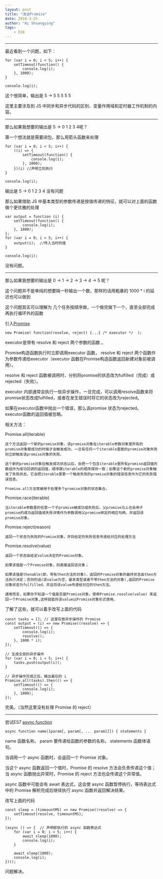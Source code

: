 ```yaml
---
layout: post
title: "浅谈Promise"
date: 2018-3-25
author: "Ai Shuangying"
tags:
	- ES6
---
```


----------

最近看到一个问题，如下：

```
for (var i = 0; i < 5; i++) {
    setTimeout(function() {
        console.log(i);
    }, 1000);
}

console.log(i);
```

这个很简单，输出是 5 -> 5 5 5 5 5

这里主要涉及到 JS 中同步和异步代码的区别、变量作用域和定时器工作机制的内容。

-------------------------

那么如果我想要的输出是 5 -> 0 1 2 3 4呢？

第一个想法就是需要闭包，那么用箭头函数来处理

```
for (var i = 0; i < 5; i++) {
    ((i) => {
        setTimeout(function() {
            console.log(i);
        }, 1000);
    })(i) //声明立刻执行
}

console.log(i);
```

输出是 5 -> 0 1 2 3 4 没有问题

那么如果借助 JS 中基本类型的参数传递是按值传递的特征，就可以对上面的函数做个更优雅的处理

```
var output = function (i) {
    setTimeout(function() {
        console.log(i);
    }, 1000);
};
for (var i = 0; i < 5; i++) {
    output(i);  //传入当时的值
}

console.log(i);
```

没有问题。

----------

那么如果我想要的输出是 0 -> 1 -> 2 -> 3 -> 4 -> 5 呢？

这个问题并不是单纯的想要隔一秒输出一个数，那样的话用粗暴的 1000 * i 的延迟也可以做到

这个问题其实可以理解为 几个任务按顺序做，一个做完做下一个，直至全部完成再执行循环外的函数

引入[Promise](https://developer.mozilla.org/en-US/docs/Web/JavaScript/Reference/Global_Objects/Promise)

```
new Promise( function(resolve, reject) {...} /* executor */  );
```
executor是带有 resolve 和 reject 两个参数的函数 。

Promise构造函数执行时立即调用executor 函数， resolve 和 reject 两个函数作为参数传递给executor（executor 函数在Promise构造函数返回新建对象前被调用）。

resolve 和 reject 函数被调用时，分别将promise的状态改为fulfilled（完成）或rejected（失败）。

executor 内部通常会执行一些异步操作，一旦完成，可以调用resolve函数来将promise状态改成fulfilled，或者在发生错误时将它的状态改为rejected。

如果在executor函数中抛出一个错误，那么该promise 状态为rejected。executor函数的返回值被忽略。



相关方法：

Promise.all(iterable)

    这个方法返回一个新的promise对象，该promise对象在iterable参数对象里所有的promise对象都成功的时候才会触发成功，一旦有任何一个iterable里面的promise对象失败则立即触发该promise对象的失败。

    这个新的promise对象在触发成功状态以后，会把一个包含iterable里所有promise返回值的数组作为成功回调的返回值，顺序跟iterable的顺序保持一致；如果这个新的promise对象触发了失败状态，它会把iterable里第一个触发失败的promise对象的错误信息作为它的失败错误信息。

    Promise.all方法常被用于处理多个promise对象的状态集合。

Promise.race(iterable)

    当iterable参数里的任意一个子promise被成功或失败后，父promise马上也会用子promise的成功返回值或失败详情作为参数调用父promise绑定的相应句柄，并返回该promise对象。

Promise.reject(reason)
    
    返回一个状态为失败的Promise对象，并将给定的失败信息传递给对应的处理方法

Promise.resolve(value)

    返回一个状态由给定value决定的Promise对象。

    如果该值是一个Promise对象，则直接返回该对象；

    如果该值是thenable(即，带有then方法的对象)，返回的Promise对象的最终状态由then方法执行决定；否则的话(该value为空，基本类型或者不带then方法的对象),返回的Promise对象状态为fulfilled，并且将该value传递给对应的then方法。

    通常而言，如果你不知道一个值是否是Promise对象，使用Promise.resolve(value) 来返回一个Promise对象,这样就能将该value以Promise对象形式使用。

了解了这些，就可以着手改写上面的代码

```
const tasks = []; // 这里存放异步操作的 Promise
const output = (i) => new Promise((resolve) => {
    setTimeout(() => {
        console.log(i);
        resolve();
    }, 1000 * i);
});

// 生成全部的异步操作
for (var i = 0; i < 5; i++) {
    tasks.push(output(i));
}

// 异步操作完成之后，输出最后的 i
Promise.all(tasks).then(() => {
    setTimeout(() => {
        console.log(i);
    }, 1000);
});
```

完美。（当然这里没有处理 Promise 的 reject）

-----------------------------

尝试ES7 [async function](https://developer.mozilla.org/zh-CN/docs/Web/JavaScript/Reference/Statements/async_function)
```
async function name([param[, param[, ... param]]]) { statements }
```
name            函数名称。
param           要传递给函数的参数的名称。
statements      函数体语句。

当调用一个 async 函数时，会返回一个 Promise 对象。

当这个 async 函数返回一个值时，Promise 的 resolve 方法会负责传递这个值；当 async 函数抛出异常时，Promise 的 reject 方法也会传递这个异常值。

async 函数中可能会有 await 表达式，这会使 async 函数暂停执行，等待表达式中的 Promise 解析完成后继续执行 async 函数并返回解决结果。

改写上面的代码

```
const sleep = (timeountMS) => new Promise((resolve) => {
    setTimeout(resolve, timeountMS);
});

(async () => {  // 声明即执行的 async 函数表达式
    for (var i = 0; i < 5; i++) {
        await sleep(1000);
        console.log(i);
    }

    await sleep(1000);
    console.log(i);
})();
```

问题解决。